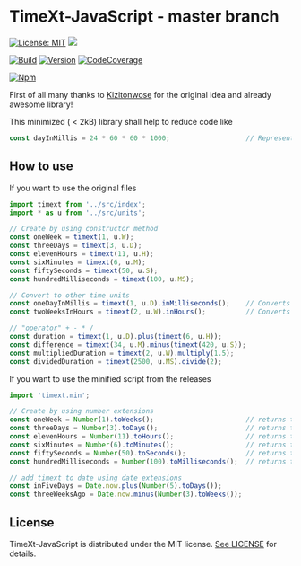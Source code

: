 # TimeXt-JavaScript - master branch

[![License: MIT](https://img.shields.io/badge/License-MIT-blue.svg)](https://opensource.org/licenses/MIT)
<a target="_blank" href="https://www.paypal.me/GuepardoApps" title="Donate using PayPal"><img src="https://img.shields.io/badge/paypal-donate-blue.svg" /></a>

[![Build](https://img.shields.io/badge/build-success-green.svg)](https://github.com/TimeXt/TimeXt-JavaScript/blob/master/releases/timext-2018-10-27-2.min.js)
[![Version](https://img.shields.io/badge/version-v0.2.2.181027-blue.svg)](https://github.com/TimeXt/TimeXt-JavaScript/tree/master/releases/)
[![CodeCoverage](https://img.shields.io/badge/codeCoverage-98-green.svg)](https://github.com/TimeXt/TimeXt-JavaScript/tree/master/test/)

[![Npm](https://img.shields.io/badge/npm-getit-red.svg)](https://www.npmjs.com/package/timext-js)

First of all many thanks to [Kizitonwose](https://github.com/kizitonwose/Time) for the original idea and already awesome library!

This minimized ( < 2kB) library shall help to reduce code like

```javascript
const dayInMillis = 24 * 60 * 60 * 1000;                   // Represent a day in milliSeconds
```

## How to use

If you want to use the original files

```javascript
import timext from '../src/index';
import * as u from '../src/units';

// Create by using constructor method
const oneWeek = timext(1, u.W);
const threeDays = timext(3, u.D);
const elevenHours = timext(11, u.H);
const sixMinutes = timext(6, u.M);
const fiftySeconds = timext(50, u.S);
const hundredMilliseconds = timext(100, u.MS);

// Convert to other time units
const oneDayInMillis = timext(1, u.D).inMilliseconds();    // Converts one day into milliseconds
const twoWeeksInHours = timext(2, u.W).inHours();          // Converts two weeks into hours

// "operator" + - * /
const duration = timext(1, u.D).plus(timext(6, u.H));
const difference = timext(34, u.M).minus(timext(420, u.S));
const multipliedDuration = timext(2, u.W).multiply(1.5);
const dividedDuration = timext(2500, u.MS).divide(2);

```

If you want to use the minified script from the releases

```javascript
import 'timext.min';

// Create by using number extensions
const oneWeek = Number(1).toWeeks();                       // returns timext(1, u.W)
const threeDays = Number(3).toDays();                      // returns timext(3, u.D)
const elevenHours = Number(11).toHours();                  // returns timext(11, u.H)
const sixMinutes = Number(6).toMinutes();                  // returns timext(6, u.M)
const fiftySeconds = Number(50).toSeconds();               // returns timext(50, u.S)
const hundredMilliseconds = Number(100).toMilliseconds();  // returns timext(100, u.MS)

// add timext to date using date extensions
const inFiveDays = Date.now.plus(Number(5).toDays());
const threeWeeksAgo = Date.now.minus(Number(3).toWeeks());

```

## License

TimeXt-JavaScript is distributed under the MIT license. [See LICENSE](https://github.com/TimeXt/TimeXt-JavaScript/blob/master/LICENSE.md) for details.
